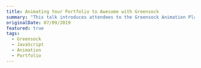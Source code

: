 ```yaml
---
title: Animating Your Portfolio to Awesome with Greensock
summary: "This talk introduces attendees to the Greensock Animation Platform (GSAP) and shows them how to get started. We also review some when's and why's for using animations and share fun demos to get them excited to try it on their own."
originalDate: 07/09/2019
featured: true
tags:
  - Greensock
  - JavaScript
  - Animation
  - Portfolio
---
```

